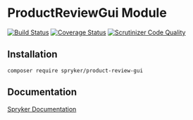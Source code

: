 # ProductReviewGui Module
[![Build Status](https://travis-ci.org/spryker/ProductReviewGui.svg)](https://travis-ci.org/spryker/ProductReviewGui)
[![Coverage Status](https://coveralls.io/repos/github/spryker/ProductReviewGui/badge.svg)](https://coveralls.io/github/spryker/ProductReviewGui)
[![Scrutinizer Code Quality](https://scrutinizer-ci.com/g/spryker/ProductReviewGui/badges/quality-score.png?b=master)](https://scrutinizer-ci.com/g/spryker/ProductReviewGui/?branch=master)

## Installation

```
composer require spryker/product-review-gui
```

## Documentation

[Spryker Documentation](https://spryker.github.io)
